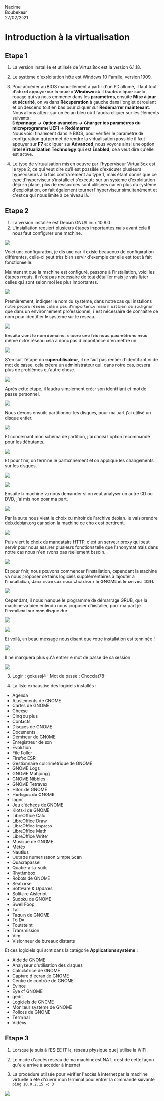 Nacime  
Boubekeur  
27/02/2021

# Introduction à la virtualisation #

## Etape 1 ##

1. La version installée et utilisée de VirtualBox est la version 6.1.18.

2. Le système d'exploitation hôte est Windows 10 Famille, version 1909.

3. Pour accéder au BIOS manuellement à partir d'un PC allumé, il faut tout d'abord appuyer sur la touche **Windows** où il faudra cliquer sur le rouage qui va nous emmener dans les **paramètres**, ensuite **Mise à jour et sécurité**, on va dans **Récupération** à gauche dans l'onglet déroulant et on descend tout en bas pour cliquer sur **Redémarrer maintenant**.
Nous allons atterir sur un écran bleu où il faudra cliquer sur les éléments suivants :  
**Dépannage -> Option avancées -> Changer les paramètres du microprogramme UEFI -> Redémarrer**    
Nous voici finalement dans le BIOS, pour vérifier le paramètre de configuration qui permet de rendre la virtualisation possible il faut appuyer sur **F7** et cliquer sur **Advanced**, nous voyons ainsi une option **Intel Virtualization Technology** qui est **Enabled**, cela veut dire qu'elle est activé.  

4. Le type de virtualisation mis en oeuvre par l'hyperviseur VirtualBox est le type 2, ce qui veut dire qu'il est possible d'exécuter plusieurs hyperviseurs à la fois contrairement au type 1, mais étant donné que ce type d'hyperviseur s’installe et s’exécute sur un système d’exploitation déjà en place, plus de ressources sont utilisées car en plus du système d'exploitation, on fait également tourner l'hyperviseur simultanément et c'est ce qui nous limite à ce niveau là.

## Etape 2 ##

1. La version installée est Debian GNU/Linux 10.8.0
2. L'installation requiert plusieurs étapes importantes mais avant cela il nous faut configurer une machine.

![](img/optionMachineVirtuelle.png)

Voici une configuration, je dis une car il existe beaucoup de configuration différentes, celle-ci peut très bien servir d'exemple car elle est tout à fait fonctionnelle.

Maintenant que la machine est configuré, passons à l'installation, voici les étapes requis, il n'est pas nécessaire de tout détailler mais je vais lister celles qui sont selon moi les plus importantes.

![](img/AllSteps.png)

Premièrement, indiquer le nom du système, dans notre cas qui installons notre propre réseau cela a peu d'importance mais il est bien de souligner que dans un environnement professionnel, il est nécessaire de connaitre ce nom pour identifier le système sur le réseau.

![](img/configReseauNom.png)

Ensuite vient le nom domaine, encore une fois nous paramétrons nous même notre réseau cela a donc pas d'importance d'en mettre un.

![](img/domaine.png)

S'en suit l'étape du **superutilisateur**, il ne faut pas rentrer d'identifiant ni de mot de passe, cela créera un administrateur qui, dans notre cas, posera plus de problèmes qu'autre chose.

![](img/mdpRoot.png)

Après cette étape, il faudra simplement créer son identifiant et mot de passe personnel.

![](img/nomutilisateur.png)

Nous devons ensuite partitionner les disques, pour ma part j'ai utilisé un disque entier.

![](img/partition.png)

Et concernant mon schéma de partition, j'ai choisi l'option recommandé pour les débutants.

![](img/partitiondebutant.png)

Et pour finir, on termine le partionnement et on applique les changements sur les disques.

![](img/terminerpartition.png)

![](img/partitionnementchangementautorise.png)

Ensuite la machine va nous demander si on veut analyser un autre CD ou DVD, j'ai mis non pour ma part.

![](img/analysedvd.png)

Par la suite nous vient le choix du miroir de l'archive debian, je vais prendre deb.debian.org car selon la machine ce choix est pertinent.

![](img/miroirarchivedebian.png)

Puis vient le choix du mandataire HTTP, c'est un serveur proxy qui peut servir pour nous assurer plusieurs fonctions telle que l'anonymat mais dans notre cas nous n'en avons pas réellement besoin.

![](img/mandataire.png)

Et pour finir, nous pouvons commencer l'installation, cependant la machine va nous proposer certains logiciels supplémentaires à rajouter à l'installation, dans notre cas nous choisirons le GNOME et le serveur SSH.

![](img/selectionlogiciel.png)

Cependant, il nous manque le programme de démarrage GRUB, que la machine va bien entendu nous proposer d'installer, pour ma part je l'installerai sur mon disque dur.

![](img/installationGrub.png)

![](img/installationNonManuel.png)

Et voilà, un beau message nous disant que votre installation est terminée !

![](img/installationtermine.png)

Il ne manquera plus qu'à entrer le mot de passe de sa session

![](img/sessionVM.png)

3. Login : gokussj4 - Mot de passe : Chocolat78-

4. La liste exhaustive des logiciels installés :
- Agenda
- Ajustements de GNOME
- Cartes de GNOME
- Cheese
- Cinq ou plus
- Contacts
- Disques de GNOME
- Documents
- Démineur de GNOME
- Enregistreur de son
- Evolution
- File Roller
- Firefox ESR 
- Gestionnaire colorimétrique de GNOME
- GNOME Logs 
- GNOME Mahjongg
- GNOME Nibbles
- GNOME Tetravex
- Hitori de GNOME
- Horloges de GNOME
- lagno
- Jeu d'échecs de GNOME
- Klotski de GNOME
- LibreOffice Calc
- LibreOffice Draw
- LibreOffice Impress
- LibreOffice Math 
- LibreOffice Writer
- Musique de GNOME
- Météo
- Nautilus
- Outil de numérisation Simple Scan
- Quadrapassel
- Quatre-à-la-suite
- Rhythmbox
- Robots de GNOME
- Seahorse
- Software & Updates
- Solitaire Aisleriot
- Sudoku de GNOME
- Swell Foop
- Tali
- Taquin de GNOME
- To Do 
- Toutéteint
- Transmission
- Vim
- Visionneur de bureaux distants 

Et ces logiciels qui sont dans la catégorie **Applications système** :

- Aide de GNOME
- Analyseur d'utilisation des disques
- Calculatrice de GNOME
- Capture d'écran de GNOME
- Centre de contrôle de GNOME
- Evince
- Eye of GNOME
- gedit
- Logiciels de GNOME
- Moniteur système de GNOME
- Polices de GNOME
- Terminal
- Vidéos

## Etape 3 ##

1. Lorsque je suis à l'ESIEE IT le, réseau physique que j'utilise la WIFI.

2. Le mode d'accès réseau de ma machine est NAT, c'est de cette façon qu'elle arrive à accéder à internet

3. La procédure utilisée pour vérifier l'accès à internet par la machine virtuelle a été d'ouvrir mon terminal pour entrer la commande suivante `ping 10.0.2.15 -c 3`

![](img/testAccesInternet.png)


